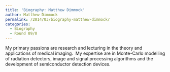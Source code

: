 ```yaml
---
title: 'Biography: Matthew Dimmock'
author: Matthew Dimmock
permalink: /2014/03/biography-matthew-dimmock/
categories:
  - Biography
  - Round 09/0
---
```

My primary passions are research and lecturing in the theory and applications of medical imaging.  My expertise are in Monte-Carlo modelling of radiation detectors, image and signal processing algorithms and the development of semiconductor detection devices.
